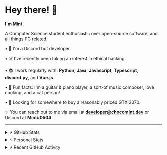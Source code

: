 # Hey there! 👋

**I'm Mint.**

A Computer Science student enthusiastic over open-source software, and all things PC related.

• 👾 I'm a Discord bot developer.

• ☠️ I've recently been taking an interest in ethical hacking.

• 📚 I work regularly with: **Python**, **Java**, **Javascript**, **Typescript**, **discord.py**, and **Vue.js**.

• 🍛 Fun facts: I'm a guitar & piano player, a sort-of music composer, love cooking, and a cat person!

• 🔎 Looking for somewhere to buy a reasonably priced GTX 3070.

✨ You can reach out to me via email at **developer@chocomint.dev** or Discord at **Mint#0504**.

---

<details>
    <summary>⚡ GitHub Stats</summary>

<img height="160px" align="center" alt="Mint's GitHub Stats" src="https://github-readme-stats-lunarmint.vercel.app/api?username=lunarmint&count_private=true&show_icons=true&hide_title=true&hide_border=true&title_color=00ffdf&icon_color=00ffdf&text_color=141823&bg_color=0,4158d0,c850c0,ffcc70&include_all_commits=false"/>

<img align="center" alt="Mint's Most Used Languages" src="https://github-readme-stats-lunarmint.vercel.app/api/top-langs/?username=lunarmint&hide_title=true&hide_border=true&langs_count=8&layout=compact&title_color=141823&bg_color=0,ffcc70,c850c0,4158d0"/>

</details>

<details>
    <summary>⚡ Personal Stats</summary>

<!--START_SECTION:waka-->
![Profile Views](http://img.shields.io/badge/Profile%20Views-4-blue)

![Lines of code](https://img.shields.io/badge/From%20Hello%20World%20I%27ve%20Written-164131%20lines%20of%20code-blue)

**I'm an Early 🐤** 

```text
🌞 Morning    45 commits     ████░░░░░░░░░░░░░░░░░░░░░   16.54% 
🌆 Daytime    98 commits     █████████░░░░░░░░░░░░░░░░   36.03% 
🌃 Evening    39 commits     ███░░░░░░░░░░░░░░░░░░░░░░   14.34% 
🌙 Night      90 commits     ████████░░░░░░░░░░░░░░░░░   33.09%

```
📅 **I'm Most Productive on Monday** 

```text
Monday       88 commits     ████████░░░░░░░░░░░░░░░░░   32.35% 
Tuesday      24 commits     ██░░░░░░░░░░░░░░░░░░░░░░░   8.82% 
Wednesday    9 commits      ░░░░░░░░░░░░░░░░░░░░░░░░░   3.31% 
Thursday     72 commits     ██████░░░░░░░░░░░░░░░░░░░   26.47% 
Friday       43 commits     ████░░░░░░░░░░░░░░░░░░░░░   15.81% 
Saturday     19 commits     █░░░░░░░░░░░░░░░░░░░░░░░░   6.99% 
Sunday       17 commits     █░░░░░░░░░░░░░░░░░░░░░░░░   6.25%

```


📊 **This Week I Spent My Time On** 

```text
```


 Last Updated on 31/08/2021
<!--END_SECTION:waka-->

</details>

<details>
    <summary>⚡ Recent GitHub Activity</summary>

<!--START_SECTION:activity-->
1. 💪 Opened PR [#93](https://github.com/ranimepiracy/chiya/pull/93) in [ranimepiracy/chiya](https://github.com/ranimepiracy/chiya)
2. 💪 Opened PR [#92](https://github.com/ranimepiracy/chiya/pull/92) in [ranimepiracy/chiya](https://github.com/ranimepiracy/chiya)
3. 💪 Opened PR [#90](https://github.com/ranimepiracy/chiya/pull/90) in [ranimepiracy/chiya](https://github.com/ranimepiracy/chiya)
4. 🎉 Merged PR [#87](https://github.com/ranimepiracy/chiya/pull/87) in [ranimepiracy/chiya](https://github.com/ranimepiracy/chiya)
5. 🎉 Merged PR [#86](https://github.com/ranimepiracy/chiya/pull/86) in [ranimepiracy/chiya](https://github.com/ranimepiracy/chiya)
<!--END_SECTION:activity-->

</details>
